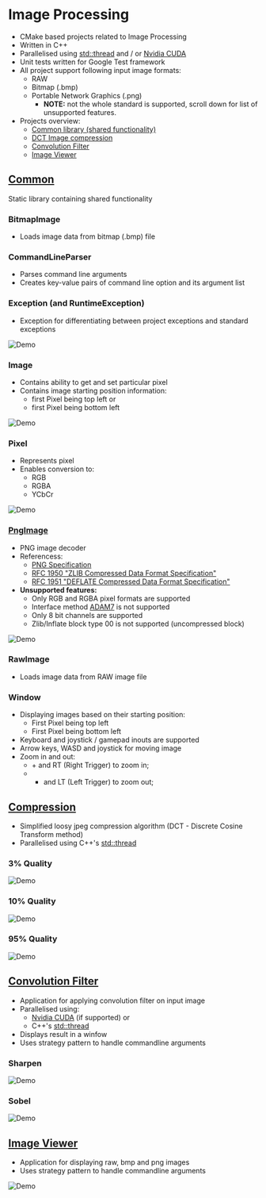 # Image Processing
- CMake based projects related to Image Processing
- Written in C++
- Parallelised using [std::thread](https://en.cppreference.com/w/cpp/thread/thread) and / or [Nvidia CUDA](https://developer.nvidia.com/cuda-zone)
- Unit tests written for Google Test framework
- All project support following input image formats:
    - RAW
    - Bitmap (.bmp)
    - Portable Network Graphics (.png) 
        - **NOTE:** not the whole standard is supported, scroll down for list of unsupported features.
- Projects overview:
    - [Common library (shared functionality)](Common)
    - [DCT Image compression](Compression)
    - [Convolution Filter](ConvolutionFilter)
    - [Image Viewer](ImageViewer)

## [Common](Common)
Static library containing shared functionality

### BitmapImage
- Loads image data from bitmap (.bmp) file

### CommandLineParser
- Parses command line arguments
- Creates key-value pairs of command line option and its argument list

### Exception (and RuntimeException)
- Exception for differentiating between project exceptions and standard exceptions

![Demo](Common/media/Exception.png)

### Image
- Contains ability to get and set particular pixel
- Contains image starting position information:
    - first Pixel being top left or
    - first Pixel being bottom left

![Demo](Common/media/Image.png)

### Pixel
- Represents pixel
- Enables conversion to:
   - RGB 
   - RGBA 
   - YCbCr

![Demo](Common/media/Pixel.png)

### [PngImage](Common)
- PNG image decoder
- Referencess:
    - [PNG Specification](https://www.w3.org/TR/PNG/)
    - [RFC 1950 "ZLIB Compressed Data Format Specification"](https://datatracker.ietf.org/doc/html/rfc1950)
    - [RFC 1951 "DEFLATE Compressed Data Format Specification"](https://datatracker.ietf.org/doc/html/rfc1951)
- **Unsupported features:**
    - Only RGB and RGBA pixel formats are supported
    - Interface method [ADAM7](https://en.wikipedia.org/wiki/Adam7_algorithm) is not supported
    - Only 8 bit channels are supported
    - Zlib/Inflate block type 00 is not supported (uncompressed block)

![Demo](Common/media/Png.png)

### RawImage
- Loads image data from RAW image file

### Window
- Displaying images based on their starting position:
    - First Pixel being top left
    - First Pixel being bottom left
- Keyboard and joystick / gamepad inouts are supported
- Arrow keys, WASD and joystick for moving image
- Zoom in and out:
    - \+ and RT (Right Trigger) to zoom in;
    - - and LT (Left Trigger) to zoom out;

## [Compression](Compression)
- Simplified loosy jpeg compression algorithm (DCT - Discrete Cosine Transform method)
- Parallelised using C++'s [std::thread](https://en.cppreference.com/w/cpp/thread/thread)

### 3% Quality
![Demo](Compression/media/3.PNG)
### 10% Quality
![Demo](Compression/media/10.PNG)
### 95% Quality
![Demo](Compression/media/95.PNG)

## [Convolution Filter](ConvolutionFilter)
- Application for applying convolution filter on input image
- Parallelised using:
    - [Nvidia CUDA](https://developer.nvidia.com/cuda-zone) (if supported) or
    - C++'s [std::thread](https://en.cppreference.com/w/cpp/thread/thread)
- Displays result in a winfow
- Uses strategy pattern to handle commandline arguments

### Sharpen
![Demo](ConvolutionFilter/media/SHARPEN.png)

### Sobel
![Demo](ConvolutionFilter/media/SOBEL.png)

## [Image Viewer](ImageViewer)
- Application for displaying raw, bmp and png images
- Uses strategy pattern to handle commandline arguments

![Demo](ImageViewer/media/ImageViewer.gif)

